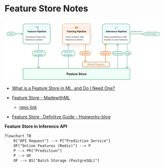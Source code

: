 # Feature Store Notes

![diagram](images/diagram.png)

- [What is a Feature Store in ML, and Do I Need One?](https://www.qwak.com/post/what-is-a-feature-store-in-ml)

- [Feature Store - MadewithML](https://madewithml.com/courses/mlops/feature-store/#when-do-i-need-a-feature-store)
    - [repo link](https://github.com/GokuMohandas/feature-store/tree/main)

- [Feature Store : Definitve Guide - Hopworks-blog](https://mljam.com/feature-store/)


**Feature Store in Inference API**


```mermaid
flowchart TB
    R["API Request"] --> P["Prediction Service"]
    OF["Online Features (Redis)"] --> P
    P --> PR["Prediction"]
    P --> OF
    OF --> BS["Batch Storage (PostgreSQL)"]

```
